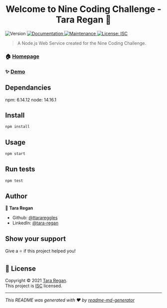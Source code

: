 <h1 align="center">Welcome to Nine Coding Challenge - Tara Regan 👋</h1>
<p>
  <img alt="Version" src="https://img.shields.io/badge/version-1.0.0-blue.svg?cacheSeconds=2592000" />
  <a href="https://github.com/ttarareggles/9cc-js#readme" target="_blank">
    <img alt="Documentation" src="https://img.shields.io/badge/documentation-yes-brightgreen.svg" />
  </a>
  <a href="https://github.com/ttarareggles/9cc-js/graphs/commit-activity" target="_blank">
    <img alt="Maintenance" src="https://img.shields.io/badge/Maintained%3F-yes-green.svg" />
  </a>
  <a href="https://github.com/ttarareggles/9cc-js/blob/master/LICENSE" target="_blank">
    <img alt="License: ISC" src="https://img.shields.io/github/license/ttarareggles/Nine Coding Challenge - Tara Regan" />
  </a>
</p>

> A Node.js Web Service created for the Nine Coding Challenge.

### 🏠 [Homepage](https://github.com/ttarareggles/9cc-js#readme)

### ✨ [Demo](https://nine-coding-challenge-t-regan.herokuapp.com/)

## Dependancies

npm: 6.14.12
node: 14.16.1

## Install

```sh
npm install
```

## Usage

```sh
npm start
```

## Run tests

```sh
npm test
```

## Author

👤 **Tara Regan**

- Github: [@ttarareggles](https://github.com/ttarareggles)
- LinkedIn: [@tara-regan](https://linkedin.com/in/tara-regan)

## Show your support

Give a ⭐️ if this project helped you!

## 📝 License

Copyright © 2021 [Tara Regan](https://github.com/ttarareggles).<br />
This project is [ISC](https://github.com/ttarareggles/9cc-js/blob/master/LICENSE) licensed.

---

_This README was generated with ❤️ by [readme-md-generator](https://github.com/kefranabg/readme-md-generator)_
